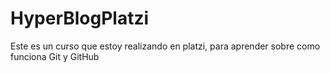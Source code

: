 # HyperBlogPlatzi
Este es un curso que estoy realizando en platzi, para aprender sobre como funciona Git y GitHub
